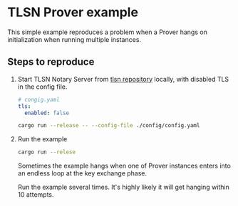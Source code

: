 # TLSN Prover example

This simple example reproduces a problem when a Prover hangs on initialization when running multiple instances.

## Steps to reproduce

1. Start TLSN Notary Server from [tlsn repository](https://github.com/tlsnotary/tlsn) locally, with disabled TLS in the config file.

   ```yaml
   # congig.yaml
   tls:
     enabled: false
   ```

   ```bash
   cargo run --release -- --config-file ./config/config.yaml
   ```

2. Run the example

   ```bash
   cargo run --relese
   ```

   Sometimes the example hangs when one of Prover instances enters into an endless loop at the key exchange phase.

   Run the example several times. It's highly likely it will get hanging within 10 attempts.
